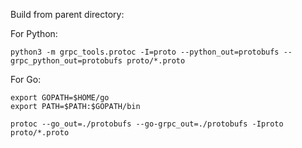 Build from parent directory:

For Python:
```
python3 -m grpc_tools.protoc -I=proto --python_out=protobufs --grpc_python_out=protobufs proto/*.proto
```

For Go:
```
export GOPATH=$HOME/go
export PATH=$PATH:$GOPATH/bin

protoc --go_out=./protobufs --go-grpc_out=./protobufs -Iproto proto/*.proto
```
